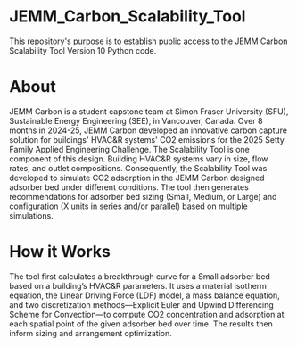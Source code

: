 # JEMM_Carbon_Scalability_Tool
This repository's purpose is to establish public access to the JEMM Carbon Scalability Tool Version 10 Python code.

# About 
JEMM Carbon is a student capstone team at Simon Fraser University (SFU), Sustainable Energy Engineering (SEE), in Vancouver, Canada.
Over 8 months in 2024-25, JEMM Carbon developed an innovative carbon capture solution for buildings' HVAC&R systems' CO2 emissions for the 2025 Setty Family Applied Engineering Challenge. 
The Scalability Tool is one component of this design. 
Building HVAC&R systems vary in size, flow rates, and outlet compositions. 
Consequently, the Scalability Tool was developed to simulate CO2 adsorption in the JEMM Carbon designed adsorber bed under different conditions. 
The tool then generates recommendations for adsorber bed sizing (Small, Medium, or Large) and configuration (X units in series and/or parallel) based on multiple simulations.

# How it Works
The tool first calculates a breakthrough curve for a Small adsorber bed based on a building’s HVAC&R parameters. 
It uses a material isotherm equation, the Linear Driving Force (LDF) model, a mass balance equation, and two discretization methods—Explicit Euler and Upwind Differencing Scheme for Convection—to compute CO2 concentration and adsorption at each spatial point of the given adsorber bed over time. 
The results then inform sizing and arrangement optimization.
